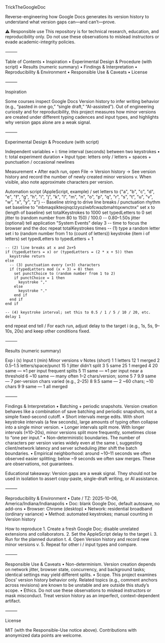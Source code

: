 TrickTheGoogleDoc

Reverse-engineering how Google Docs generates its version history to understand what version gaps can—and can’t—prove.

⚠️ Responsible use
This repository is for technical research, education, and reproducibility only. Do not use these observations to mislead instructors or evade academic-integrity policies.

⸻

Table of Contents
	•	Inspiration
	•	Experimental Design & Procedure (with script)
	•	Results (numeric summary)
	•	Findings & Interpretation
	•	Reproducibility & Environment
	•	Responsible Use & Caveats
	•	License

⸻

Inspiration

Some courses inspect Google Docs Version history to infer writing behavior (e.g., “pasted in one go,” “single draft,” “AI-assisted”). Out of engineering curiosity and for reproducibility, this project measures how minor versions are created under different typing cadences and input types, and highlights why version gaps alone are a weak signal.

⸻

Experimental Design & Procedure (with script)

Independent variables
	•	i: time interval (seconds) between two keystrokes
	•	t: total experiment duration
	•	Input type: letters only / letters + spaces + punctuation / occasional newlines

Measurement
	•	After each run, open File → Version history → See version history and record the number of newly created minor versions v. When visible, also note approximate characters per version.

Automation script (AppleScript, example)
/
set letters to {"a", "b", "c", "d", "e", "f", "g", "h", "i", "j", "k", "l", "m", "n", "o", "p", "q", "r", "s", "t", "u", "v", "w", "x", "y", "z"}
-- Baseline string to drive line breaks / punctuation rhythm
set baseline to "mbmaqslkteojnqclzyoziwbfcwazbmahtqxwnctnx"
set x to (length of baseline)
set totalKeystrokes to 1000
set typedLetters to 0
set jitter to (random number from 80 to 150) / 100.0 -- 0.80–1.50s jitter (optional)
tell application "System Events"
  delay 3 -- time to focus the browser and the doc
  repeat totalKeystrokes times
    -- (1) type a random letter
    set i to (random number from 1 to (count of letters))
    keystroke (item i of letters)
    set typedLetters to typedLetters + 1

    -- (2) line breaks at x and 2x+5
    if (typedLetters = x) or (typedLetters = (2 * x + 5)) then
      keystroke return
    else
      -- (3) punctuation every (x+3) characters
      if (typedLetters mod (x + 3) = 0) then
        set punctChoice to (random number from 1 to 2)
        if punctChoice = 1 then
          keystroke ","
        else
          keystroke "."
        end if
      end if
    end if

    -- (4) keystroke interval; set this to 0.5 / 1 / 5 / 10 / 20, etc.
    delay 1
  end repeat
end tell
/
For each run, adjust delay to the target i (e.g., 1s, 5s, 9–10s, 20s) and keep other conditions fixed.

⸻

Results (numeric summary)

Exp	i (s)	Input	t (min)	Minor versions v	Notes (short)
1	1	letters	12	1	merged
2	0.5–1.5	letters/space/punct	15	1	jitter didn’t split
3	5	same	25	1	merged
4	20	same	—	≈1 per input	frequent splits
5	11	same	—	≈1 per input	near a threshold
6	~10	same	—	many	often 1–2 chars/version; some 5
7	9.9	same	—	7	per-version chars varied (e.g., 2–25)
8	9.5	same	—	2	~60 chars; ~10 chars
9	9	same	—	1	all merged


⸻

Findings & Interpretation
	•	Batching + periodic snapshots. Version creation behaves like a combination of save batching and periodic snapshots, not a simple fixed-second cutoff.
	•	Short intervals merge edits. With short keystroke intervals (a few seconds), large amounts of typing often collapse into a single minor version.
	•	Longer intervals split more. With longer intervals (≈10–20s), minor versions split more frequently, sometimes close to “one per input.”
	•	Non-deterministic boundaries. The number of characters per version varies widely even at the same i, suggesting client/network latency and server scheduling jitter shift the batch boundaries.
	•	Empirical neighborhood: around ~10–11 seconds we often observed easier splitting; below ~9 seconds we often saw merges. These are observations, not guarantees.

Educational takeaway: Version gaps are a weak signal. They should not be used in isolation to assert copy-paste, single-draft writing, or AI assistance.

⸻

Reproducibility & Environment
	•	Date / TZ: 2025-10-06, America/Indiana/Indianapolis
	•	Doc: blank Google Doc, default autosave, no add-ons
	•	Browser: Chrome (desktop)
	•	Network: residential broadband (ordinary variance)
	•	Method: automated keystrokes; manual counting in Version history

How to reproduce
	1.	Create a fresh Google Doc; disable unrelated extensions and collaborators.
	2.	Set the AppleScript delay to the target i.
	3.	Run for the planned duration t.
	4.	Open Version history and record new minor versions v.
	5.	Repeat for other i / input types and compare.

⸻

Responsible Use & Caveats
	•	Non-determinism. Version creation depends on network jitter, browser state, concurrency, and background tasks; identical settings may yield different splits.
	•	Scope. This project examines Docs’ version history behavior only. Related topics (e.g., comment anchors across revisions) are known to be unstable and are outside this study’s scope.
	•	Ethics. Do not use these observations to mislead instructors or mask misconduct. Treat version history as an imperfect, context-dependent artifact.

⸻

License

MIT (with the Responsible-Use notice above). Contributions with anonymized data points are welcome.
